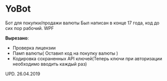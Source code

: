 # YoBot
Бот для покупки/продажи валюты
Был написан в конце 17 года, код до сих пор рабочий. WPF

**Вырезано**:
- Проверка лицензии
- Памп валюты( Оставил код на покупку валюты )
- Кодировка сохраненных API ключей(Теперь ключи при авторизации необходимо вводить каждый раз)

UPD. 26.04.2019

